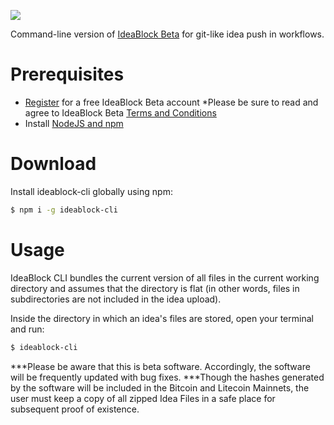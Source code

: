![](https://i.imgur.com/G07I9tF.png)

Command-line version of [IdeaBlock Beta](https://ideablock.io) for git-like idea push in workflows.

# Prerequisites
- [Register](https://beta.ideablock.io) for a free IdeaBlock Beta account
  *Please be sure to read and agree to IdeaBlock Beta [Terms and Conditions](https://beta.ideablock.io/terms)
- Install [NodeJS and npm](https://nodejs.org/en/download/)

# Download
Install ideablock-cli globally using npm:
```bash
$ npm i -g ideablock-cli
```

# Usage
IdeaBlock CLI bundles the current version of all files in the current working directory and assumes that the directory is flat (in other words, files in subdirectories are not included in the idea upload).

Inside the directory in which an idea's files are stored, open your terminal and run:
```bash
$ ideablock-cli
```
***Please be aware that this is beta software. Accordingly, the software will be frequently updated with bug fixes.
***Though the hashes generated by the software will be included in the Bitcoin and Litecoin Mainnets, the user must keep a copy of all zipped Idea Files in a safe place for subsequent proof of existence.
